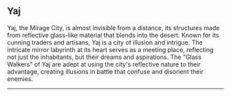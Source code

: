## Yaj

Yaj, the Mirage City, is almost invisible from a distance, its structures made from reflective glass-like material that blends into the desert. Known for its cunning traders and artisans, Yaj is a city of illusion and intrigue. The intricate mirror labyrinth at its heart serves as a meeting place, reflecting not just the inhabitants, but their dreams and aspirations. The "Glass Walkers" of Yaj are adept at using the city's reflective nature to their advantage, creating illusions in battle that confuse and disorient their enemies.


---
